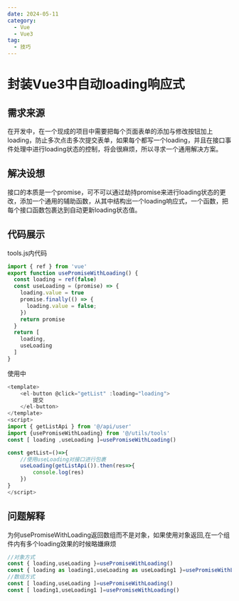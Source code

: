 ```yaml
---
date: 2024-05-11
category:
  - Vue
  - Vue3
tag:
  - 技巧
---
```


# 封装Vue3中自动loading响应式

## 需求来源

在开发中，在一个现成的项目中需要把每个页面表单的添加与修改按钮加上loading，防止多次点击多次提交表单，如果每个都写一个loading，并且在接口事件处理中进行loading状态的控制，将会很麻烦，所以寻求一个通用解决方案。
<!-- more -->
## 解决设想

接口的本质是一个promise，可不可以通过劫持promise来进行loading状态的更改，添加一个通用的辅助函数，从其中结构出一个loading响应式，一个函数，把每个接口函数包裹达到自动更新loading状态值。

## 代码展示

tools.js内代码

```javascript
import { ref } from 'vue'
export function usePromiseWithLoading() {
  const loading = ref(false)
  const useLoading = (promise) => {
    loading.value = true
    promise.finally(() => {
      loading.value = false;
    })
    return promise
  }
  return [
    loading,
    useLoading
  ]
}
```

使用中

```javascript
<template>
    <el-button @click="getList" :loading="loading">
        提交
    </el-button>
</template>
<script>
import { getListApi } from '@/api/user'
import {usePromiseWithLoading} from '@/utils/tools'
const [ loading ,useLoading ]=usePromiseWithLoading()

const getList=()=>{
    //使用useLoading对接口进行包裹
    useLoading(getListApi()).then(res=>{
        console.log(res)
    })
}
</script>
```

## 问题解释

为何usePromiseWithLoading返回数组而不是对象，如果使用对象返回,在一个组件内有多个loading效果的时候略嫌麻烦

```javascript
//对象方式
const { loading,useLoading }=usePromiseWithLoading()
const { loading as loading1,useLoading as useLoading1 }=usePromiseWithLoading()
//数组方式
const [ loading,useLoading ]=usePromiseWithLoading()
const [ loading1,useLoading1 ]=usePromiseWithLoading()
```
